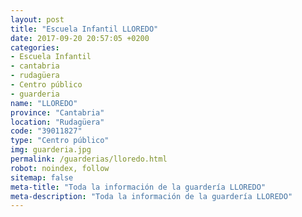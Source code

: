 ```yaml
---
layout: post
title: "Escuela Infantil LLOREDO"
date: 2017-09-20 20:57:05 +0200
categories:
- Escuela Infantil
- cantabria
- rudagüera
- Centro público
- guarderia
name: "LLOREDO"
province: "Cantabria"
location: "Rudagüera"
code: "39011827"
type: "Centro público"
img: guarderia.jpg
permalink: /guarderias/lloredo.html
robot: noindex, follow
sitemap: false
meta-title: "Toda la información de la guardería LLOREDO"
meta-description: "Toda la información de la guardería LLOREDO"
---
```

